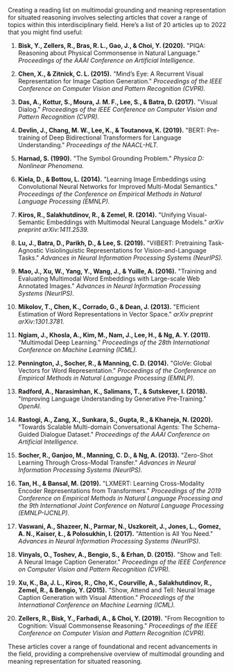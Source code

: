 Creating a reading list on multimodal grounding and meaning representation for situated reasoning involves selecting articles that cover a range of topics within this interdisciplinary field. Here’s a list of 20 articles up to 2022 that you might find useful:

1. **Bisk, Y., Zellers, R., Bras, R. L., Gao, J., & Choi, Y. (2020).** "PIQA: Reasoning about Physical Commonsense in Natural Language." *Proceedings of the AAAI Conference on Artificial Intelligence.*

2. **Chen, X., & Zitnick, C. L. (2015).** "Mind’s Eye: A Recurrent Visual Representation for Image Caption Generation." *Proceedings of the IEEE Conference on Computer Vision and Pattern Recognition (CVPR).*

3. **Das, A., Kottur, S., Moura, J. M. F., Lee, S., & Batra, D. (2017).** "Visual Dialog." *Proceedings of the IEEE Conference on Computer Vision and Pattern Recognition (CVPR).*

4. **Devlin, J., Chang, M. W., Lee, K., & Toutanova, K. (2019).** "BERT: Pre-training of Deep Bidirectional Transformers for Language Understanding." *Proceedings of the NAACL-HLT.*

5. **Harnad, S. (1990).** "The Symbol Grounding Problem." *Physica D: Nonlinear Phenomena.*

6. **Kiela, D., & Bottou, L. (2014).** "Learning Image Embeddings using Convolutional Neural Networks for Improved Multi-Modal Semantics." *Proceedings of the Conference on Empirical Methods in Natural Language Processing (EMNLP).*

7. **Kiros, R., Salakhutdinov, R., & Zemel, R. (2014).** "Unifying Visual-Semantic Embeddings with Multimodal Neural Language Models." *arXiv preprint arXiv:1411.2539.*

8. **Lu, J., Batra, D., Parikh, D., & Lee, S. (2019).** "VilBERT: Pretraining Task-Agnostic Visiolinguistic Representations for Vision-and-Language Tasks." *Advances in Neural Information Processing Systems (NeurIPS).*

9. **Mao, J., Xu, W., Yang, Y., Wang, J., & Yuille, A. (2016).** "Training and Evaluating Multimodal Word Embeddings with Large-scale Web Annotated Images." *Advances in Neural Information Processing Systems (NeurIPS).*

10. **Mikolov, T., Chen, K., Corrado, G., & Dean, J. (2013).** "Efficient Estimation of Word Representations in Vector Space." *arXiv preprint arXiv:1301.3781.*

11. **Ngiam, J., Khosla, A., Kim, M., Nam, J., Lee, H., & Ng, A. Y. (2011).** "Multimodal Deep Learning." *Proceedings of the 28th International Conference on Machine Learning (ICML).*

12. **Pennington, J., Socher, R., & Manning, C. D. (2014).** "GloVe: Global Vectors for Word Representation." *Proceedings of the Conference on Empirical Methods in Natural Language Processing (EMNLP).*

13. **Radford, A., Narasimhan, K., Salimans, T., & Sutskever, I. (2018).** "Improving Language Understanding by Generative Pre-Training." *OpenAI.*

14. **Rastogi, A., Zang, X., Sunkara, S., Gupta, R., & Khaneja, N. (2020).** "Towards Scalable Multi-domain Conversational Agents: The Schema-Guided Dialogue Dataset." *Proceedings of the AAAI Conference on Artificial Intelligence.*

15. **Socher, R., Ganjoo, M., Manning, C. D., & Ng, A. (2013).** "Zero-Shot Learning Through Cross-Modal Transfer." *Advances in Neural Information Processing Systems (NeurIPS).*

16. **Tan, H., & Bansal, M. (2019).** "LXMERT: Learning Cross-Modality Encoder Representations from Transformers." *Proceedings of the 2019 Conference on Empirical Methods in Natural Language Processing and the 9th International Joint Conference on Natural Language Processing (EMNLP-IJCNLP).*

17. **Vaswani, A., Shazeer, N., Parmar, N., Uszkoreit, J., Jones, L., Gomez, A. N., Kaiser, Ł., & Polosukhin, I. (2017).** "Attention is All You Need." *Advances in Neural Information Processing Systems (NeurIPS).*

18. **Vinyals, O., Toshev, A., Bengio, S., & Erhan, D. (2015).** "Show and Tell: A Neural Image Caption Generator." *Proceedings of the IEEE Conference on Computer Vision and Pattern Recognition (CVPR).*

19. **Xu, K., Ba, J. L., Kiros, R., Cho, K., Courville, A., Salakhutdinov, R., Zemel, R., & Bengio, Y. (2015).** "Show, Attend and Tell: Neural Image Caption Generation with Visual Attention." *Proceedings of the International Conference on Machine Learning (ICML).*

20. **Zellers, R., Bisk, Y., Farhadi, A., & Choi, Y. (2019).** "From Recognition to Cognition: Visual Commonsense Reasoning." *Proceedings of the IEEE Conference on Computer Vision and Pattern Recognition (CVPR).*

These articles cover a range of foundational and recent advancements in the field, providing a comprehensive overview of multimodal grounding and meaning representation for situated reasoning.